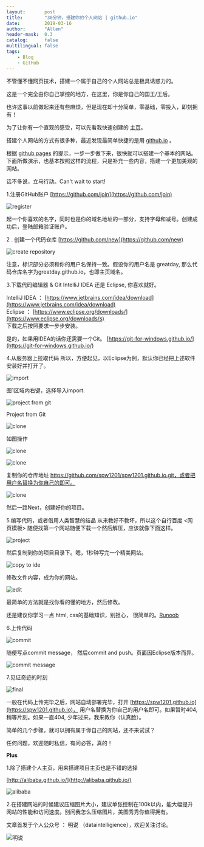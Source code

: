 ```yaml
---
layout:       post
title:        "30分钟，搭建你的个人网站 | github.io"
date:         2019-03-16
author:       "Allen"
header-mask:  0.3
catalog:      false
multilingual: false
tags:
    - Blog
    - GitHub
---
```


不管懂不懂网页技术，搭建一个属于自己的个人网站总是极具诱惑力的。

这是一个完全由你自己掌控的地方，在这里，你是你自己的国王/王后。

也许这事以前做起来还有些麻烦，但是现在却十分简单，零基础，零投入，即刻拥有！

为了让你有一个直观的感受，可以先看我快速创建的 [主页](https://spw1201.github.io)。

搭建个人网站的方式有很多种，最近发现最简单快捷的是用 [github.io](https://pages.github.com/) 。

根据 [github pages](https://pages.github.com/) 的提示，一步一步做下来，很快就可以搭建一个基本的网站。下面所做演示，也基本按照这样的流程，只是补充一些内容，搭建一个更加美观的网站。

话不多说，立马行动。Can't wait to start!

1.注册GitHub账户
[https://github.com/join](https://github.com/join)

![register](http://img.blog.csdn.net/20170812211800107?watermark/2/text/aHR0cDovL2Jsb2cuY3Nkbi5uZXQvTWVldF9N/font/5a6L5L2T/fontsize/400/fill/I0JBQkFCMA==/dissolve/70/gravity/SouthEast)

起一个你喜欢的名字，同时也是你的域名地址的一部分，支持字母和减号。创建成功后，登陆邮箱验证账户。

2 . 创建一个代码仓库
[https://github.com/new](https://github.com/new)

![create repository](http://img.blog.csdn.net/20170812212039453?watermark/2/text/aHR0cDovL2Jsb2cuY3Nkbi5uZXQvTWVldF9N/font/5a6L5L2T/fontsize/400/fill/I0JBQkFCMA==/dissolve/70/gravity/SouthEast)

注意，标识部分必须和你的用户名保持一致。假设你的用户名是 greatday, 那么代码仓库名字为greatday.github.io，也即主页域名。

3.下载代码编辑器 & Git 
IntelliJ IDEA 还是 Eclipse, 你喜欢就好。

IntelliJ IDEA ： [https://www.jetbrains.com/idea/download](https://www.jetbrains.com/idea/download)     
Eclipse ： [https://www.eclipse.org/downloads/](https://www.eclipse.org/downloads/s)         
下载之后按照要求一步步安装。

是的，如果用IDEA的话你还需要一个Git。
[https://git-for-windows.github.io/](https://git-for-windows.github.io/)

4.从服务器上拉取代码
所以，方便起见，以Eclipse为例，默认你已经把上述软件安装好并打开了。

![import](http://img.blog.csdn.net/20170812212103119?watermark/2/text/aHR0cDovL2Jsb2cuY3Nkbi5uZXQvTWVldF9N/font/5a6L5L2T/fontsize/400/fill/I0JBQkFCMA==/dissolve/70/gravity/SouthEast)

图1区域内右键，选择导入import.

![project from git](http://img.blog.csdn.net/20170812212122829?watermark/2/text/aHR0cDovL2Jsb2cuY3Nkbi5uZXQvTWVldF9N/font/5a6L5L2T/fontsize/400/fill/I0JBQkFCMA==/dissolve/70/gravity/SouthEast)

Project from Git

![clone](http://img.blog.csdn.net/20170812212135077?watermark/2/text/aHR0cDovL2Jsb2cuY3Nkbi5uZXQvTWVldF9N/font/5a6L5L2T/fontsize/400/fill/I0JBQkFCMA==/dissolve/70/gravity/SouthEast)

如图操作

![clone](http://img.blog.csdn.net/20170812212230947?watermark/2/text/aHR0cDovL2Jsb2cuY3Nkbi5uZXQvTWVldF9N/font/5a6L5L2T/fontsize/400/fill/I0JBQkFCMA==/dissolve/70/gravity/SouthEast)

![clone](http://img.blog.csdn.net/20170812212250178?watermark/2/text/aHR0cDovL2Jsb2cuY3Nkbi5uZXQvTWVldF9N/font/5a6L5L2T/fontsize/400/fill/I0JBQkFCMA==/dissolve/70/gravity/SouthEast)

复制你的仓库地址 https://github.com/spw1201/spw1201.github.io.git，或者把用户名替换为你自己的即可。

![clone](http://img.blog.csdn.net/20170812212304942?watermark/2/text/aHR0cDovL2Jsb2cuY3Nkbi5uZXQvTWVldF9N/font/5a6L5L2T/fontsize/400/fill/I0JBQkFCMA==/dissolve/70/gravity/SouthEast)

然后一路Next，创建好你的项目。

5.编写代码，或者借用人类智慧的结晶
从来教好不教坏，所以这个自行百度 <网页模板> 随便找第一个网站随便下载一个然后解压，应该就像下面这样。

![project](http://img.blog.csdn.net/20170812212408562?watermark/2/text/aHR0cDovL2Jsb2cuY3Nkbi5uZXQvTWVldF9N/font/5a6L5L2T/fontsize/400/fill/I0JBQkFCMA==/dissolve/70/gravity/SouthEast)

然后复制到你的项目目录下。嗯，1秒钟写完一个精美网站。

![copy to ide](http://img.blog.csdn.net/20170812212422111?watermark/2/text/aHR0cDovL2Jsb2cuY3Nkbi5uZXQvTWVldF9N/font/5a6L5L2T/fontsize/400/fill/I0JBQkFCMA==/dissolve/70/gravity/SouthEast)

修改文件内容，成为你的网站。

![edit](http://img.blog.csdn.net/20170812212458807?watermark/2/text/aHR0cDovL2Jsb2cuY3Nkbi5uZXQvTWVldF9N/font/5a6L5L2T/fontsize/400/fill/I0JBQkFCMA==/dissolve/70/gravity/SouthEast)

最简单的方法就是找你看的懂的地方，然后修改。

还是建议你学习一点 html, css的基础知识，别担心， 很简单的。[Runoob](http://www.runoob.com/html/html-basic.html) 

6.上传代码

![commit](http://img.blog.csdn.net/20170812212528920?watermark/2/text/aHR0cDovL2Jsb2cuY3Nkbi5uZXQvTWVldF9N/font/5a6L5L2T/fontsize/400/fill/I0JBQkFCMA==/dissolve/70/gravity/SouthEast)

随便写点commit message， 然后commit and push。页面因Eclipse版本而异。

![commit message](http://img.blog.csdn.net/20170812212550892?watermark/2/text/aHR0cDovL2Jsb2cuY3Nkbi5uZXQvTWVldF9N/font/5a6L5L2T/fontsize/400/fill/I0JBQkFCMA==/dissolve/70/gravity/SouthEast)

7.见证奇迹的时刻

![final](http://img.blog.csdn.net/20170812212617164?watermark/2/text/aHR0cDovL2Jsb2cuY3Nkbi5uZXQvTWVldF9N/font/5a6L5L2T/fontsize/400/fill/I0JBQkFCMA==/dissolve/70/gravity/SouthEast)

一般在代码上传完毕之后，网站自动部署完毕，打开 [https://spw1201.github.io](https://spw1201.github.io)， 用户名替换为你自己的用户名即可。如果暂时404, 稍等片刻。如果一直404, 少年过来，我来教你（认真脸）。

简单的几个步骤，就可以拥有属于你自己的网站，还不来试试？

任何问题，欢迎随时私信，有问必答，真的！

**Plus**

1.除了搭建个人主页，用来搭建项目主页也是不错的选择

[http://alibaba.github.io/](http://alibaba.github.io/)

![alibaba](http://img.blog.csdn.net/20170812212641630?watermark/2/text/aHR0cDovL2Jsb2cuY3Nkbi5uZXQvTWVldF9N/font/5a6L5L2T/fontsize/400/fill/I0JBQkFCMA==/dissolve/70/gravity/SouthEast)

2.在搭建网站的时候建议压缩图片大小，建议单张控制在100k以内，能大幅提升网站的性能和访问速度。别问我怎么压缩图片，美图秀秀你值得拥有。

文章首发于个人公众号 ： 明说 （dataintelligience），欢迎关注讨论。

![明说](http://img.blog.csdn.net/20170812104118765?watermark/2/text/aHR0cDovL2Jsb2cuY3Nkbi5uZXQvTWVldF9N/font/5a6L5L2T/fontsize/400/fill/I0JBQkFCMA==/dissolve/70/gravity/SouthEast)
